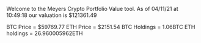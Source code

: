 Welcome to the Meyers Crypto Portfolio Value tool. 
As of 04/11/21 at 10:49:18 our valuation is $121361.49 

BTC Price = $59769.77
 ETH Price = $2151.54
BTC Holdings = 1.06BTC
 ETH holdings = 26.960005962ETH 
